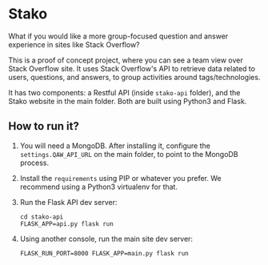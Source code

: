 # Stako

What if you would like a more group-focused question and answer experience in sites like Stack Overflow?

This is a proof of concept project, where you can see a team view over Stack Overflow site. It uses Stack Overflow's API to retrieve data related to users, questions, and answers, to group activities around tags/technologies.

It has two components: a Restful API (inside `stako-api` folder), and the Stako website in the main folder. Both are built using Python3 and Flask.

## How to run it?

1. You will need a MongoDB. After installing it, configure the `settings.QAW_API_URL` on the main folder, to point to the MongoDB process. 

2. Install the `requirements` using PIP or whatever you prefer. We recommend using a Python3 virtualenv for that.

3. Run the Flask API dev server: 

    ```
    cd stako-api
    FLASK_APP=api.py flask run
    ```

4. Using another console, run the main site dev server:

    ```
    FLASK_RUN_PORT=8000 FLASK_APP=main.py flask run
    ```